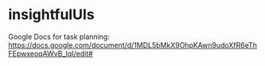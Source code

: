 # insightfulUIs

Google Docs for task planning: https://docs.google.com/document/d/1MDL5bMkX9OhpKAwn9udoXfR6eThFEpwxeoqAWvB_lqI/edit#
